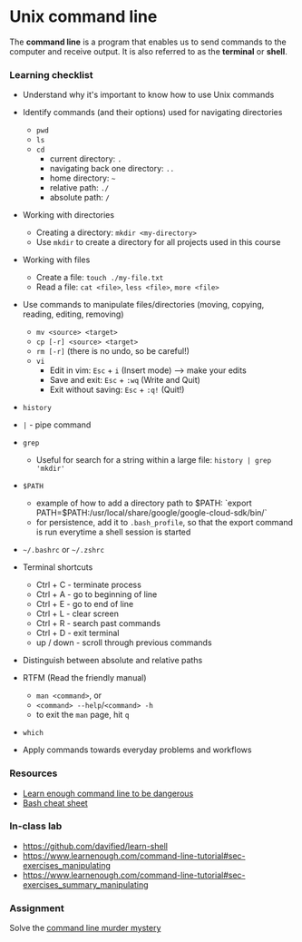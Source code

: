 # Unix command line

The **command line** is a program that enables us to send commands to the computer and receive output. It is also referred to as the **terminal** or **shell**.

### Learning checklist
- Understand why it's important to know how to use Unix commands
- Identify commands (and their options) used for navigating directories
	- `pwd`
	- `ls`
	- `cd`
		- current directory: `.`
		- navigating back one directory: `..`
		- home directory: `~`
		- relative path: `./`
		- absolute path: `/`
- Working with directories
	- Creating a directory: `mkdir <my-directory>`
	- Use `mkdir` to create a directory for all projects used in this course
- Working with files
	- Create a file: `touch ./my-file.txt`
	- Read a file: `cat <file>`, `less <file>`, `more <file>`
- Use commands to manipulate files/directories (moving, copying, reading, editing, removing)
	- `mv <source> <target>`
	- `cp [-r] <source> <target>`
	- `rm [-r]` (there is no undo, so be careful!)
	- `vi`
		- Edit in vim: `Esc` + `i` (Insert mode) --> make your edits
		- Save and exit: `Esc` + `:wq` (Write and Quit)
		- Exit without saving: `Esc` + `:q!` (Quit!)
- `history`
- `|` - pipe command
- `grep`
	- Useful for search for a string within a large file: `history | grep 'mkdir'`
- `$PATH`
	- example of how to add a directory path to $PATH: `export PATH=$PATH:/usr/local/share/google/google-cloud-sdk/bin/`
	- for persistence, add it to `.bash_profile`, so that the export command is run everytime a shell session is started
- `~/.bashrc` or `~/.zshrc`
- Terminal shortcuts
	- Ctrl + C - terminate process
	- Ctrl + A - go to beginning of line
	- Ctrl + E - go to end of line
	- Ctrl + L - clear screen
	- Ctrl + R - search past commands
	- Ctrl + D - exit terminal
	- up / down - scroll through previous commands
- Distinguish between absolute and relative paths
- RTFM (Read the friendly manual)
	- `man <command>`, or 
	- `<command> --help`/`<command> -h`
	- to exit the `man` page, hit `q`
- `which`

- Apply commands towards everyday problems and workflows

### Resources
- [Learn enough command line to be dangerous](https://www.learnenough.com/command-line-tutorial)
- [Bash cheat sheet](https://github.com/0nn0/terminal-mac-cheatsheet)

### In-class lab
- https://github.com/davified/learn-shell
- https://www.learnenough.com/command-line-tutorial#sec-exercises_manipulating
- https://www.learnenough.com/command-line-tutorial#sec-exercises_summary_manipulating

### Assignment
Solve the [command line murder mystery](https://github.com/veltman/clmystery)
